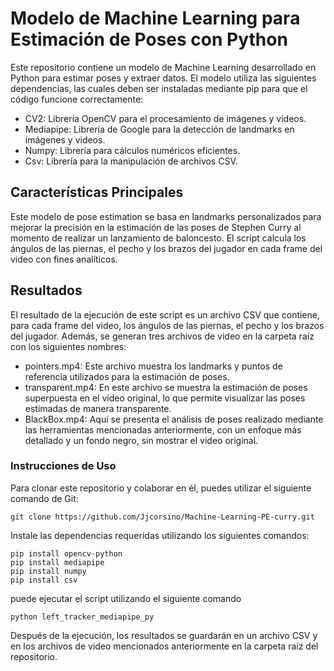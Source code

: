 # Modelo de Machine Learning para Estimación de Poses con Python
Este repositorio contiene un modelo de Machine Learning desarrollado en Python para estimar poses y extraer datos. El modelo utiliza las siguientes dependencias, las cuales deben ser instaladas mediante pip para que el código funcione correctamente:

- CV2: Librería OpenCV para el procesamiento de imágenes y videos.
- Mediapipe: Librería de Google para la detección de landmarks en imágenes y videos.
- Numpy: Librería para cálculos numéricos eficientes.
- Csv: Librería para la manipulación de archivos CSV.


## Características Principales
Este modelo de pose estimation se basa en landmarks personalizados para mejorar la precisión en la estimación de las poses de Stephen Curry al momento de realizar un lanzamiento de baloncesto. El script calcula los ángulos de las piernas, el pecho y los brazos del jugador en cada frame del video con fines analíticos.

## Resultados
El resultado de la ejecución de este script es un archivo CSV que contiene, para cada frame del video, los ángulos de las piernas, el pecho y los brazos del jugador. Además, se generan tres archivos de video en la carpeta raíz con los siguientes nombres:

- pointers.mp4: Este archivo muestra los landmarks y puntos de referencia utilizados para la estimación de poses.
- transparent.mp4: En este archivo se muestra la estimación de poses superpuesta en el video original, lo que permite visualizar las poses estimadas de manera transparente.
- BlackBox.mp4: Aquí se presenta el análisis de poses realizado mediante las herramientas mencionadas anteriormente, con un enfoque más detallado y un fondo negro, sin mostrar el video original.

### Instrucciones de Uso

Para clonar este repositorio y colaborar en él, puedes utilizar el siguiente comando de Git:

```
git clone https://github.com/Jjcorsino/Machine-Learning-PE-curry.git
```

Instale las dependencias requeridas utilizando los siguientes comandos:
```
pip install opencv-python
pip install mediapipe
pip install numpy
pip install csv
```

puede ejecutar el script utilizando el siguiente comando

```
python left_tracker_mediapipe_py
```

Después de la ejecución, los resultados se guardarán en un archivo CSV y en los archivos de video mencionados anteriormente en la carpeta raíz del repositorio.

